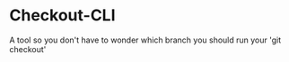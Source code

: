# Checkout-CLI

A tool so you don't have to wonder which branch you should run your 'git checkout'


